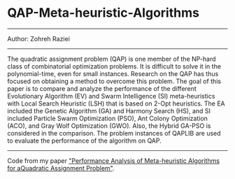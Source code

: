 # QAP-Meta-heuristic-Algorithms

---------- 

 Author: Zohreh Raziei 

-----------

The quadratic assignment problem (QAP) is one member of the NP-hard class of combinatorial optimization problems. It is difficult to solve it in the polynomial-time, even for small instances. Research on the QAP has thus focused on obtaining a method to overcome this problem. The goal of this paper is to compare and analyze the performance of the different Evolutionary Algorithm (EV) and Swarm Intelligence (SI) meta-heuristics with Local Search Heuristic (LSH) that is based on 2-Opt heuristics. The EA included the Genetic Algorithm (GA) and Harmony Search (HS), and SI included Particle Swarm Optimization (PSO), Ant Colony Optimization (ACO), and Gray Wolf Optimization (GWO). Also, the Hybrid GA-PSO is considered in the comparison. The problem instances of QAPLIB are used to evaluate the performance of the algorithm on QAP. 

----------

Code from my paper ["Performance Analysis of Meta-heuristic Algorithms for aQuadratic Assignment Problem"](https://scholar.google.com/citations?user=_hLMG8QAAAAJ&hl=en#d=gs_md_cita-d&u=%2Fcitations%3Fview_op%3Dview_citation%26hl%3Den%26user%3D_hLMG8QAAAAJ%26citation_for_view%3D_hLMG8QAAAAJ%3AWF5omc3nYNoC%26tzom%3D240).
